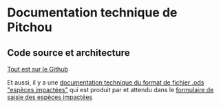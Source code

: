# Documentation technique de Pitchou

## Code source et architecture

[Tout est sur le Github](https://github.com/betagouv/pitchou)

Et aussi, il y a une [documentation technique du format de fichier .ods "espèces impactées"](./fichier-especes-ods) qui est produit par et attendu dans le [formulaire de saisie des espèces impactées](https://pitchou.beta.gouv.fr/saisie-especes)